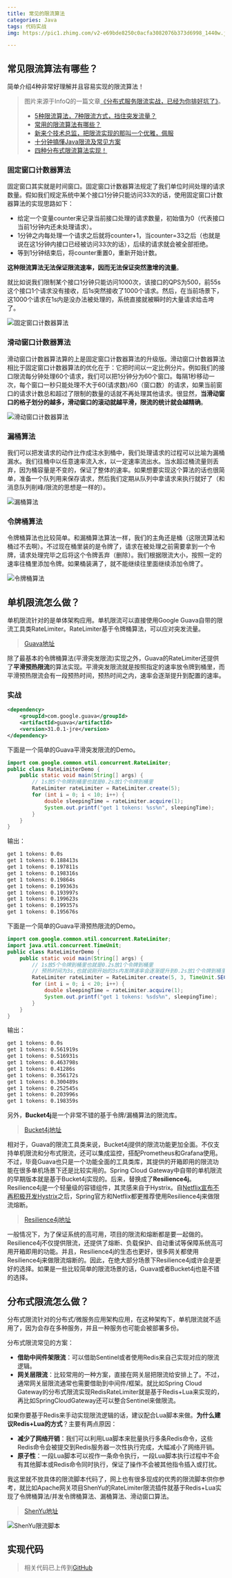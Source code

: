 ```yaml
---
title: 常见的限流算法
categories: Java
tags: 代码实战
img: https://pic1.zhimg.com/v2-e69bde8250c0acfa3082076b373d6998_1440w.jpg

---
```


## 常见限流算法有哪些？

简单介绍4种非常好理解并且容易实现的限流算法！

> 图片来源于InfoQ的一篇文章[《分布式服务限流实战，已经为你排好坑了》](https://www.infoq.cn/article/Qg2tX8fyw5Vt-f3HH673)。
> - [5种限流算法，7种限流方式，挡住突发流量？](https://mp.weixin.qq.com/s/xNvBdI99fKOsMFdoNC4K3w)
> - [常用的限流算法有哪些？](https://mp.weixin.qq.com/s/gsBl3J6iUEChODowLU9vjw)
> - [新来个技术总监，把限流实现的那叫一个优雅，佩服](https://mp.weixin.qq.com/s/lSrFOBZHSlneNUh_tnfxjg)
> - [十分钟搞懂Java限流及常见方案](https://mp.weixin.qq.com/s/i93_jSf43FcN0aQ9hY8WnQ)
> - [四种分布式限流算法实现！](https://mp.weixin.qq.com/s/BRQfsbhFjSpl_MH7E-eZYQ)

### 固定窗口计数器算法

固定窗口其实就是时间窗口。固定窗口计数器算法规定了我们单位时间处理的请求数量。假如我们规定系统中某个接口1分钟只能访问33次的话，使用固定窗口计数器算法的实现思路如下：

- 给定一个变量counter来记录当前接口处理的请求数量，初始值为0（代表接口当前1分钟内还未处理请求）。
- 1分钟之内每处理一个请求之后就将counter+1，当counter=33之后（也就是说在这1分钟内接口已经被访问33次的话），后续的请求就会被全部拒绝。
- 等到1分钟结束后，将counter重置0，重新开始计数。

**这种限流算法无法保证限流速率，因而无法保证突然激增的流量**。

就比如说我们限制某个接口1分钟只能访问1000次，该接口的QPS为500，前55s这个接口1个请求没有接收，后1s突然接收了1000个请求。然后，在当前场景下，这1000个请求在1s内是没办法被处理的，系统直接就被瞬时的大量请求给击垮了。

![固定窗口计数器算法](https://static001.infoq.cn/resource/image/8d/15/8ded7a2b90e1482093f92fff555b3615.png)

### 滑动窗口计数器算法

滑动窗口计数器算法算的上是固定窗口计数器算法的升级版。滑动窗口计数器算法相比于固定窗口计数器算法的优化在于：它把时间以一定比例分片。例如我们的接口限流每分钟处理60个请求，我们可以把1分钟分为60个窗口。每隔1秒移动一次，每个窗口一秒只能处理不大于60(请求数)/60（窗口数）的请求，如果当前窗口的请求计数总和超过了限制的数量的话就不再处理其他请求。很显然，**当滑动窗口的格子划分的越多，滑动窗口的滚动就越平滑，限流的统计就会越精确**。

![滑动窗口计数器算法](https://static001.infoq.cn/resource/image/ae/15/ae4d3cd14efb8dc7046d691c90264715.png)

### 漏桶算法

我们可以把发请求的动作比作成注水到桶中，我们处理请求的过程可以比喻为漏桶漏水。我们往桶中以任意速率流入水，以一定速率流出水。当水超过桶流量则丢弃，因为桶容量是不变的，保证了整体的速率。如果想要实现这个算法的话也很简单，准备一个队列用来保存请求，然后我们定期从队列中拿请求来执行就好了（和消息队列削峰/限流的思想是一样的）。

![漏桶算法](https://static001.infoq.cn/resource/image/75/03/75938d1010138ce66e38c6ed0392f103.png)

### 令牌桶算法

令牌桶算法也比较简单。和漏桶算法算法一样，我们的主角还是桶（这限流算法和桶过不去啊）。不过现在桶里装的是令牌了，请求在被处理之前需要拿到一个令牌，请求处理完毕之后将这个令牌丢弃（删除）。我们根据限流大小，按照一定的速率往桶里添加令牌。如果桶装满了，就不能继续往里面继续添加令牌了。

![令牌桶算法](https://static001.infoq.cn/resource/image/ec/93/eca0e5eaa35dac938c673fecf2ec9a93.png)

## 单机限流怎么做？

单机限流针对的是单体架构应用。单机限流可以直接使用Google Guava自带的限流工具类RateLimiter。RateLimiter基于令牌桶算法，可以应对突发流量。

> [Guava地址](https://github.com/google/guava)

除了最基本的令牌桶算法(平滑突发限流)实现之外，Guava的RateLimiter还提供了**平滑预热限流**的算法实现。平滑突发限流就是按照指定的速率放令牌到桶里，而平滑预热限流会有一段预热时间，预热时间之内，速率会逐渐提升到配置的速率。

### 实战


```xml
<dependency>
    <groupId>com.google.guava</groupId>
    <artifactId>guava</artifactId>
    <version>31.0.1-jre</version>
</dependency>
```

下面是一个简单的Guava平滑突发限流的Demo。

```java
import com.google.common.util.concurrent.RateLimiter;
public class RateLimiterDemo {
    public static void main(String[] args) {
        // 1s放5个令牌到桶里也就是0.2s放1个令牌到桶里
        RateLimiter rateLimiter = RateLimiter.create(5);
        for (int i = 0; i < 10; i++) {
            double sleepingTime = rateLimiter.acquire(1);
            System.out.printf("get 1 tokens: %ss%n", sleepingTime);
        }
    }
}
```

输出：


```bash
get 1 tokens: 0.0s
get 1 tokens: 0.188413s
get 1 tokens: 0.197811s
get 1 tokens: 0.198316s
get 1 tokens: 0.19864s
get 1 tokens: 0.199363s
get 1 tokens: 0.193997s
get 1 tokens: 0.199623s
get 1 tokens: 0.199357s
get 1 tokens: 0.195676s
```

下面是一个简单的Guava平滑预热限流的Demo。


```java
import com.google.common.util.concurrent.RateLimiter;
import java.util.concurrent.TimeUnit;
public class RateLimiterDemo {
    public static void main(String[] args) {
        // 1s放5个令牌到桶里也就是0.2s放1个令牌到桶里
        // 预热时间为3s,也就说刚开始的3s内发牌速率会逐渐提升到0.2s放1个令牌到桶里
        RateLimiter rateLimiter = RateLimiter.create(5, 3, TimeUnit.SECONDS);
        for (int i = 0; i < 20; i++) {
            double sleepingTime = rateLimiter.acquire(1);
            System.out.printf("get 1 tokens: %sds%n", sleepingTime);
        }
    }
}
```

输出：

```bash
get 1 tokens: 0.0s
get 1 tokens: 0.561919s
get 1 tokens: 0.516931s
get 1 tokens: 0.463798s
get 1 tokens: 0.41286s
get 1 tokens: 0.356172s
get 1 tokens: 0.300489s
get 1 tokens: 0.252545s
get 1 tokens: 0.203996s
get 1 tokens: 0.198359s
```

另外，**Bucket4j**是一个非常不错的基于令牌/漏桶算法的限流库。

> [Bucket4j地址](https://github.com/vladimir-bukhtoyarov/bucket4j)

相对于，Guava的限流工具类来说，Bucket4j提供的限流功能更加全面。不仅支持单机限流和分布式限流，还可以集成监控，搭配Prometheus和Grafana使用。不过，毕竟Guava也只是一个功能全面的工具类库，其提供的开箱即用的限流功能在很多单机场景下还是比较实用的。Spring Cloud Gateway中自带的单机限流的早期版本就是基于Bucket4j实现的。后来，替换成了**Resilience4j**。Resilience4j是一个轻量级的容错组件，其灵感来自于Hystrix。自[Netflix宣布不再积极开发Hystrix](https://github.com/Netflix/Hystrix/commit/a7df971cbaddd8c5e976b3cc5f14013fe6ad00e6)之后，Spring官方和Netflix都更推荐使用Resilience4j来做限流熔断。

> [Resilience4j地址](https://github.com/resilience4j/resilience4j)

一般情况下，为了保证系统的高可用，项目的限流和熔断都是要一起做的。Resilience4j不仅提供限流，还提供了熔断、负载保护、自动重试等保障系统高可用开箱即用的功能。并且，Resilience4j的生态也更好，很多网关都使用Resilience4j来做限流熔断的。因此，在绝大部分场景下Resilience4j或许会是更好的选择。如果是一些比较简单的限流场景的话，Guava或者Bucket4j也是不错的选择。

## 分布式限流怎么做？

分布式限流针对的分布式/微服务应用架构应用，在这种架构下，单机限流就不适用了，因为会存在多种服务，并且一种服务也可能会被部署多份。

分布式限流常见的方案：

- **借助中间件架限流**：可以借助Sentinel或者使用Redis来自己实现对应的限流逻辑。
- **网关层限流**：比较常用的一种方案，直接在网关层把限流给安排上了。不过，通常网关层限流通常也需要借助到中间件/框架。就比如Spring Cloud Gateway的分布式限流实现RedisRateLimiter就是基于Redis+Lua来实现的，再比如SpringCloudGateway还可以整合Sentinel来做限流。

如果你要基于Redis来手动实现限流逻辑的话，建议配合Lua脚本来做。**为什么建议Redis+Lua的方式**？主要有两点原因：

- **减少了网络开销**：我们可以利用Lua脚本来批量执行多条Redis命令，这些Redis命令会被提交到Redis服务器一次性执行完成，大幅减小了网络开销。
- **原子性**：一段Lua脚本可以视作一条命令执行，一段Lua脚本执行过程中不会有其他脚本或Redis命令同时执行，保证了操作不会被其他指令插入或打扰。

我这里就不放具体的限流脚本代码了，网上也有很多现成的优秀的限流脚本供你参考，就比如Apache网关项目ShenYu的RateLimiter限流插件就基于Redis+Lua实现了令牌桶算法/并发令牌桶算法、漏桶算法、滑动窗口算法。

> [ShenYu地址](https://github.com/apache/incubator-shenyu)

![ShenYu限流脚本](https://oss.javaguide.cn/github/javaguide/csdn/e1e2a75f489e4854990dabe3b6cec522.jpg)

## 实现代码

> 相关代码已上传到[GitHub](https://github.com/xmxe/demo/tree/master/study-demo/src/main/java/com/xmxe/algorithm/limit)

